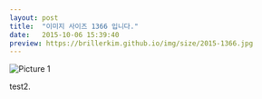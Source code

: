 ```yaml
---
layout: post
title:  "이미지 사이즈 1366 입니다."
date:   2015-10-06 15:39:40
preview: https://brillerkim.github.io/img/size/2015-1366.jpg
---
```


![Picture 1](https://brillerkim.github.io/img/size/2015-1366.jpg)

test2.